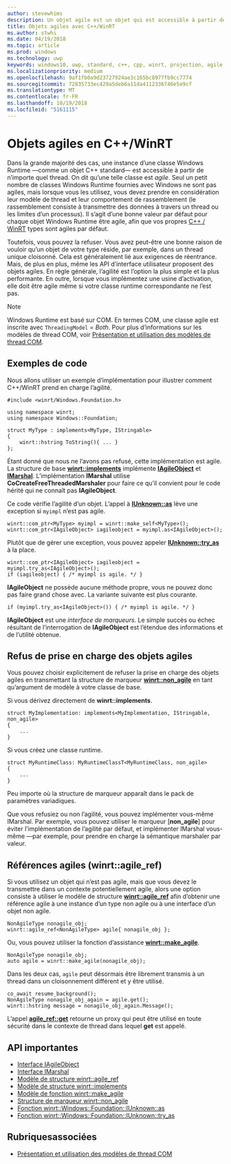 ```yaml
---
author: stevewhims
description: Un objet agile est un objet qui est accessible à partir de n’importe quel thread. Vos types C++/WinRT sont agiles par défaut, mais vous pouvez le refuser.
title: Objets agiles avec C++/WinRT
ms.author: stwhi
ms.date: 04/19/2018
ms.topic: article
ms.prod: windows
ms.technology: uwp
keywords: windows10, uwp, standard, c++, cpp, winrt, projection, agile, objet, agilité, IAgileObject
ms.localizationpriority: medium
ms.openlocfilehash: 9af1fb0a9d23727924ae3c165bc8977fb9cc7774
ms.sourcegitcommit: 72835733ec429a5deb6a11da4112336746e5e9cf
ms.translationtype: MT
ms.contentlocale: fr-FR
ms.lasthandoff: 10/19/2018
ms.locfileid: "5161115"
---
```

# <a name="agile-objects-in-cwinrt"></a>Objets agiles en C++/WinRT
Dans la grande majorité des cas, une instance d’une classe Windows Runtime &mdash;comme un objet C++ standard&mdash; est accessible à partir de n’importe quel thread. On dit qu’une telle classe est *agile*. Seul un petit nombre de classes Windows Runtime fournies avec Windows ne sont pas agiles, mais lorsque vous les utilisez, vous devez prendre en considération leur modèle de thread et leur comportement de rassemblement (le rassemblement consiste à transmettre des données à travers un thread ou les limites d’un processus). Il s’agit d’une bonne valeur par défaut pour chaque objet Windows Runtime être agile, afin que vos propres [C++ / WinRT](/windows/uwp/cpp-and-winrt-apis/intro-to-using-cpp-with-winrt) types sont agiles par défaut.

Toutefois, vous pouvez la refuser. Vous avez peut-être une bonne raison de vouloir qu’un objet de votre type réside, par exemple, dans un thread unique cloisonné. Cela est généralement lié aux exigences de réentrance. Mais, de plus en plus, même les API d’interface utilisateur proposent des objets agiles. En règle générale, l’agilité est l’option la plus simple et la plus performante. En outre, lorsque vous implémentez une usine d’activation, elle doit être agile même si votre classe runtime correspondante ne l’est pas.

> [!NOTE]
> Windows Runtime est basé sur COM. En termes COM, une classe agile est inscrite avec `ThreadingModel` = *Both*. Pour plus d’informations sur les modèles de thread COM, voir [Présentation et utilisation des modèles de thread COM](https://msdn.microsoft.com/library/ms809971).

## <a name="code-examples"></a>Exemples de code
Nous allons utiliser un exemple d’implémentation pour illustrer comment C++/WinRT prend en charge l’agilité.

```cppwinrt
#include <winrt/Windows.Foundation.h>

using namespace winrt;
using namespace Windows::Foundation;

struct MyType : implements<MyType, IStringable>
{
    winrt::hstring ToString(){ ... }
};
```

Étant donné que nous ne l’avons pas refusé, cette implémentation est agile. La structure de base [**winrt::implements**](/uwp/cpp-ref-for-winrt/implements) implémente [**IAgileObject**](https://msdn.microsoft.com/library/windows/desktop/hh802476) et [**IMarshal**](https://docs.microsoft.com/previous-versions/windows/embedded/ms887993). L’implémentation **IMarshal** utilise **CoCreateFreeThreadedMarshaler** pour faire ce qu’il convient pour le code hérité qui ne connaît pas **IAgileObject**.

Ce code vérifie l’agilité d’un objet. L’appel à [**IUnknown::as**](/uwp/cpp-ref-for-winrt/windows-foundation-iunknown#iunknownas-function) lève une exception si `myimpl` n’est pas agile.

```cppwinrt
winrt::com_ptr<MyType> myimpl = winrt::make_self<MyType>();
winrt::com_ptr<IAgileObject> iagileobject = myimpl.as<IAgileObject>();
```

Plutôt que de gérer une exception, vous pouvez appeler [**IUnknown::try_as**](/uwp/cpp-ref-for-winrt/windows-foundation-iunknown#iunknowntryas-function) à la place.

```cppwinrt
winrt::com_ptr<IAgileObject> iagileobject = myimpl.try_as<IAgileObject>();
if (iagileobject) { /* myimpl is agile. */ }
```

**IAgileObject** ne possède aucune méthode propre, vous ne pouvez donc pas faire grand chose avec. La variante suivante est plus courante.

```cppwinrt
if (myimpl.try_as<IAgileObject>()) { /* myimpl is agile. */ }
```

**IAgileObject** est une *interface de marqueurs*. Le simple succès ou échec résultant de l’interrogation de **IAgileObject** est l’étendue des informations et de l’utilité obtenue.

## <a name="opting-out-of-agile-object-support"></a>Refus de prise en charge des objets agiles
Vous pouvez choisir explicitement de refuser la prise en charge des objets agiles en transmettant la structure de marqueur [**winrt::non_agile**](/uwp/cpp-ref-for-winrt/non_agile) en tant qu’argument de modèle à votre classe de base.

Si vous dérivez directement de **winrt::implements**.

```cppwinrt
struct MyImplementation: implements<MyImplementation, IStringable, non_agile>
{
    ...
}
```

Si vous créez une classe runtime.

```cppwinrt
struct MyRuntimeClass: MyRuntimeClassT<MyRuntimeClass, non_agile>
{
    ...
}
```

Peu importe où la structure de marqueur apparaît dans le pack de paramètres variadiques.

Que vous refusiez ou non l’agilité, vous pouvez implémenter vous-même IMarshal. Par exemple, vous pouvez utiliser le marqueur [**non_agile**] pour éviter l’implémentation de l’agilité par défaut, et implémenter IMarshal vous-même &mdash;par exemple, pour prendre en charge la sémantique marshaler par valeur.

## <a name="agile-references-winrtagileref"></a>Références agiles (winrt::agile_ref)
Si vous utilisez un objet qui n’est pas agile, mais que vous devez le transmettre dans un contexte potentiellement agile, alors une option consiste à utiliser le modèle de structure [**winrt::agile_ref**](/uwp/cpp-ref-for-winrt/agile-ref) afin d’obtenir une référence agile à une instance d’un type non agile ou à une interface d’un objet non agile.

```cppwinrt
NonAgileType nonagile_obj;
winrt::agile_ref<NonAgileType> agile{ nonagile_obj };
```
Ou, vous pouvez utiliser la fonction d’assistance [**winrt::make_agile**](/uwp/cpp-ref-for-winrt/make-agile).

```cppwinrt
NonAgileType nonagile_obj;
auto agile = winrt::make_agile(nonagile_obj);
```

Dans les deux cas, `agile` peut désormais être librement transmis à un thread dans un cloisonnement différent et y être utilisé.

```cppwinrt
co_await resume_background();
NonAgileType nonagile_obj_again = agile.get();
winrt::hstring message = nonagile_obj_again.Message();
```

L’appel [**agile_ref::get**](/uwp/cpp-ref-for-winrt/agile-ref#agilerefget-function) retourne un proxy qui peut être utilisé en toute sécurité dans le contexte de thread dans lequel **get** est appelé.

## <a name="important-apis"></a>API importantes
* [Interface IAgileObject](https://msdn.microsoft.com/library/windows/desktop/hh802476)
* [Interface IMarshal](https://docs.microsoft.com/previous-versions/windows/embedded/ms887993)
* [Modèle de structure winrt::agile_ref](/uwp/cpp-ref-for-winrt/agile-ref)
* [Modèle de structure winrt::implements](/uwp/cpp-ref-for-winrt/implements)
* [Modèle de fonction winrt::make_agile](/uwp/cpp-ref-for-winrt/make-agile)
* [Structure de marqueur winrt::non_agile](/uwp/cpp-ref-for-winrt/non_agile)
* [Fonction winrt::Windows::Foundation::IUnknown::as](/uwp/cpp-ref-for-winrt/windows-foundation-iunknown#iunknownas-function)
* [Fonction winrt::Windows::Foundation::IUnknown::try_as](/uwp/cpp-ref-for-winrt/windows-foundation-iunknown#iunknowntryas-function)

## <a name="related-topics"></a>Rubriquesassociées
* [Présentation et utilisation des modèles de thread COM](https://msdn.microsoft.com/library/ms809971)
